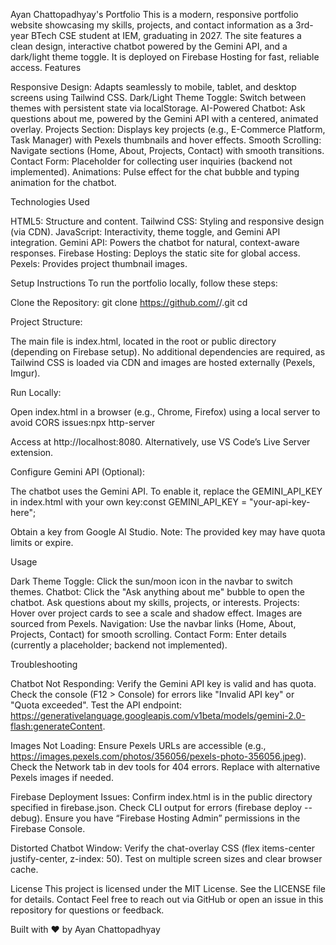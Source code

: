 Ayan Chattopadhyay's Portfolio
This is a modern, responsive portfolio website showcasing my skills, projects, and contact information as a 3rd-year BTech CSE student at IEM, graduating in 2027. The site features a clean design, interactive chatbot powered by the Gemini API, and a dark/light theme toggle. It is deployed on Firebase Hosting for fast, reliable access.
Features

Responsive Design: Adapts seamlessly to mobile, tablet, and desktop screens using Tailwind CSS.
Dark/Light Theme Toggle: Switch between themes with persistent state via localStorage.
AI-Powered Chatbot: Ask questions about me, powered by the Gemini API with a centered, animated overlay.
Projects Section: Displays key projects (e.g., E-Commerce Platform, Task Manager) with Pexels thumbnails and hover effects.
Smooth Scrolling: Navigate sections (Home, About, Projects, Contact) with smooth transitions.
Contact Form: Placeholder for collecting user inquiries (backend not implemented).
Animations: Pulse effect for the chat bubble and typing animation for the chatbot.

Technologies Used

HTML5: Structure and content.
Tailwind CSS: Styling and responsive design (via CDN).
JavaScript: Interactivity, theme toggle, and Gemini API integration.
Gemini API: Powers the chatbot for natural, context-aware responses.
Firebase Hosting: Deploys the static site for global access.
Pexels: Provides project thumbnail images.

Setup Instructions
To run the portfolio locally, follow these steps:

Clone the Repository:
git clone https://github.com/<your-username>/<your-repo-name>.git
cd <your-repo-name>


Project Structure:

The main file is index.html, located in the root or public directory (depending on Firebase setup).
No additional dependencies are required, as Tailwind CSS is loaded via CDN and images are hosted externally (Pexels, Imgur).


Run Locally:

Open index.html in a browser (e.g., Chrome, Firefox) using a local server to avoid CORS issues:npx http-server

Access at http://localhost:8080.
Alternatively, use VS Code’s Live Server extension.


Configure Gemini API (Optional):

The chatbot uses the Gemini API. To enable it, replace the GEMINI_API_KEY in index.html with your own key:const GEMINI_API_KEY = "your-api-key-here";


Obtain a key from Google AI Studio.
Note: The provided key may have quota limits or expire.

Usage

Dark Theme Toggle: Click the sun/moon icon in the navbar to switch themes.
Chatbot: Click the "Ask anything about me" bubble to open the chatbot. Ask questions about my skills, projects, or interests.
Projects: Hover over project cards to see a scale and shadow effect. Images are sourced from Pexels.
Navigation: Use the navbar links (Home, About, Projects, Contact) for smooth scrolling.
Contact Form: Enter details (currently a placeholder; backend not implemented).

Troubleshooting

Chatbot Not Responding:
Verify the Gemini API key is valid and has quota.
Check the console (F12 > Console) for errors like "Invalid API key" or "Quota exceeded".
Test the API endpoint: https://generativelanguage.googleapis.com/v1beta/models/gemini-2.0-flash:generateContent.


Images Not Loading:
Ensure Pexels URLs are accessible (e.g., https://images.pexels.com/photos/356056/pexels-photo-356056.jpeg).
Check the Network tab in dev tools for 404 errors.
Replace with alternative Pexels images if needed.


Firebase Deployment Issues:
Confirm index.html is in the public directory specified in firebase.json.
Check CLI output for errors (firebase deploy --debug).
Ensure you have “Firebase Hosting Admin” permissions in the Firebase Console.


Distorted Chatbot Window:
Verify the chat-overlay CSS (flex items-center justify-center, z-index: 50).
Test on multiple screen sizes and clear browser cache.



License
This project is licensed under the MIT License. See the LICENSE file for details.
Contact
Feel free to reach out via GitHub or open an issue in this repository for questions or feedback.

Built with ❤️ by Ayan Chattopadhyay
